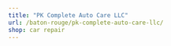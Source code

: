 ```yaml
---
title: "PK Complete Auto Care LLC"
url: /baton-rouge/pk-complete-auto-care-llc/
shop: car repair
---
```

